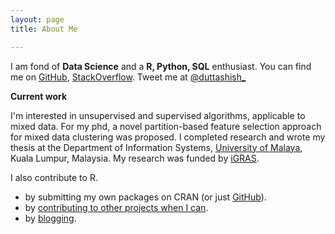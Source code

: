 ```yaml
---
layout: page
title: About Me

---
```


I am fond of **Data Science** and a **R, Python, SQL** enthusiast.
You can find me on [GitHub](https://github.com/duttashi), [StackOverflow](https://stackoverflow.com/users/4195053/ashish). Tweet me at [@duttashish_](https://twitter.com/duttashish_) 

**Current work**

I'm interested in unsupervised and supervised algorithms, applicable to mixed data. For my phd, a novel partition-based feature selection approach for mixed data clustering was proposed. I completed research and wrote my thesis at the Department of Information Systems, [University of Malaya](https://www.um.edu.my/), Kuala Lumpur, Malaysia. My research was funded by [iGRAS](https://umresearch.um.edu.my/funding-opportunities-information-international-grant). 

I also contribute to R.

- by submitting my own packages on CRAN (or just [GitHub](https://github.com/duttashi?tab=repositories)).
- by [contributing to other projects when I can](https://github.com/pulls?q=mentions%3Aduttashi).
- by [blogging](https://duttashi.github.io/blog/).